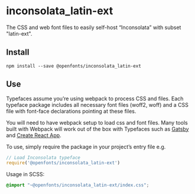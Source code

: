 
# inconsolata_latin-ext

The CSS and web font files to easily self-host “Inconsolata” with subset "latin-ext".

## Install

`npm install --save @openfonts/inconsolata_latin-ext`

## Use

Typefaces assume you’re using webpack to process CSS and files. Each typeface
package includes all necessary font files (woff2, woff) and a CSS file with
font-face declarations pointing at these files.

You will need to have webpack setup to load css and font files. Many tools built
with Webpack will work out of the box with Typefaces such as [Gatsby](https://github.com/gatsbyjs/gatsby)
and [Create React App](https://github.com/facebookincubator/create-react-app).

To use, simply require the package in your project’s entry file e.g.

```javascript
// Load Inconsolata typeface
require('@openfonts/inconsolata_latin-ext')
```

Usage in SCSS:
```scss
@import "~@openfonts/inconsolata_latin-ext/index.css";
```
